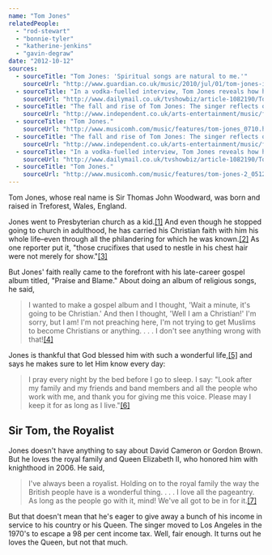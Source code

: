 ```yaml
---
name: "Tom Jones"
relatedPeople:
  - "rod-stewart"
  - "bonnie-tyler"
  - "katherine-jenkins"
  - "gavin-degraw"
date: "2012-10-12"
sources:
  - sourceTitle: "Tom Jones: 'Spiritual songs are natural to me.'"
    sourceUrl: "http://www.guardian.co.uk/music/2010/jul/01/tom-jones-interview"
  - sourceTitle: "In a vodka-fuelled interview, Tom Jones reveals how his lust for life (and the opposite sex) is as insatiable as ever."
    sourceUrl: "http://www.dailymail.co.uk/tvshowbiz/article-1082190/Tom-cat-In-vodka-fuelled-interview-Tom-Jones-reveals-lust-life-opposite-sex-insatiable-ever.html"
  - sourceTitle: "The fall and rise of Tom Jones: The singer reflects on an extraordinary life."
    sourceUrl: "http://www.independent.co.uk/arts-entertainment/music/features/the-fall-and-rise-of-tom-jones-the-singer-reflects-on-an-extraordinary-life-7728870.html"
  - sourceTitle: "Tom Jones."
    sourceUrl: "http://www.musicomh.com/music/features/tom-jones_0710.htm"
  - sourceTitle: "The fall and rise of Tom Jones: The singer reflects on an extraordinary life."
    sourceUrl: "http://www.independent.co.uk/arts-entertainment/music/features/the-fall-and-rise-of-tom-jones-the-singer-reflects-on-an-extraordinary-life-7728870.html"
  - sourceTitle: "In a vodka-fuelled interview, Tom Jones reveals how his lust for life (and the opposite sex) is as insatiable as ever."
    sourceUrl: "http://www.dailymail.co.uk/tvshowbiz/article-1082190/Tom-cat-In-vodka-fuelled-interview-Tom-Jones-reveals-lust-life-opposite-sex-insatiable-ever.html"
  - sourceTitle: "Tom Jones."
    sourceUrl: "http://www.musicomh.com/music/features/tom-jones-2_0512.htm"
---
```


Tom Jones, whose real name is Sir Thomas John Woodward, was born and raised in Treforest, Wales, England.

Jones went to Presbyterian church as a kid.<a class="source-citation" href="http://www.guardian.co.uk/music/2010/jul/01/tom-jones-interview" title="Tom Jones: &apos;Spiritual songs are natural to me.&apos;">[1]</a> And even though he stopped going to church in adulthood, he has carried his Christian faith with him his whole life–even through all the philandering for which he was known.<a class="source-citation" href="http://www.dailymail.co.uk/tvshowbiz/article-1082190/Tom-cat-In-vodka-fuelled-interview-Tom-Jones-reveals-lust-life-opposite-sex-insatiable-ever.html" title="In a vodka-fuelled interview, Tom Jones reveals how his lust for life (and the opposite sex) is as insatiable as ever.">[2]</a> As one reporter put it, "those crucifixes that used to nestle in his chest hair were not merely for show."<a class="source-citation" href="http://www.independent.co.uk/arts-entertainment/music/features/the-fall-and-rise-of-tom-jones-the-singer-reflects-on-an-extraordinary-life-7728870.html" title="The fall and rise of Tom Jones: The singer reflects on an extraordinary life.">[3]</a>

But Jones' faith really came to the forefront with his late-career gospel album titled, "Praise and Blame." About doing an album of religious songs, he said,

>I wanted to make a gospel album and I thought, 'Wait a minute, it's going to be Christian.' And then I thought, 'Well I am a Christian!' I'm sorry, but I am! I'm not preaching here, I'm not trying to get Muslims to become Christians or anything. . . . I don't see anything wrong with that!<a class="source-citation" href="http://www.musicomh.com/music/features/tom-jones_0710.htm" title="Tom Jones.">[4]</a>

Jones is thankful that God blessed him with such a wonderful life,<a class="source-citation" href="http://www.independent.co.uk/arts-entertainment/music/features/the-fall-and-rise-of-tom-jones-the-singer-reflects-on-an-extraordinary-life-7728870.html" title="The fall and rise of Tom Jones: The singer reflects on an extraordinary life.">[5]</a> and says he makes sure to let Him know every day:

>I pray every night by the bed before I go to sleep. I say: "Look after my family and my friends and band members and all the people who work with me, and thank you for giving me this voice. Please may I keep it for as long as I live."<a class="source-citation" href="http://www.dailymail.co.uk/tvshowbiz/article-1082190/Tom-cat-In-vodka-fuelled-interview-Tom-Jones-reveals-lust-life-opposite-sex-insatiable-ever.html" title="In a vodka-fuelled interview, Tom Jones reveals how his lust for life (and the opposite sex) is as insatiable as ever.">[6]</a>

## 

## Sir Tom, the Royalist

Jones doesn't have anything to say about David Cameron or Gordon Brown. But he loves the royal family and Queen Elizabeth II, who honored him with knighthood in 2006. He said,

>I've always been a royalist. Holding on to the royal family the way the British people have is a wonderful thing. . . . I love all the pageantry. As long as the people go with it, mind! We've all got to be in for it.<a class="source-citation" href="http://www.musicomh.com/music/features/tom-jones-2_0512.htm" title="Tom Jones.">[7]</a>

But that doesn't mean that he's eager to give away a bunch of his income in service to his country or his Queen. The singer moved to Los Angeles in the 1970's to escape a 98 per cent income tax. Well, fair enough. It turns out he loves the Queen, but not that much.